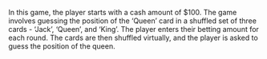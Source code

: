 In this game, the player starts with a cash amount of $100. The game involves guessing the position of the ‘Queen’ card in a shuffled set of three cards - ‘Jack’, ‘Queen’, and ‘King’. The player enters their betting amount for each round. The cards are then shuffled virtually, and the player is asked to guess the position of the queen.
